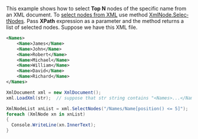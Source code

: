
This example shows how to select **Top N** nodes of the specific name from an XML document. To [select nodes from XML](https://www.blogger.com/blog/post/edit/6673695286148904603/799493882455910969#) use method [XmlNode.Selec­tNodes](https://www.blogger.com/blog/post/edit/6673695286148904603/799493882455910969#). Pass **XPath** expression as a parameter and the method returns a list of selected nodes. Suppose we have this XML file.
```xml
<Names>
    <Name>James</Name>
    <Name>John</Name>
    <Name>Robert</Name>
    <Name>Michael</Name>
    <Name>William</Name>
    <Name>David</Name>
    <Name>Richard</Name>
</Names>
```
```csharp
XmlDocument xml = new XmlDocument();
xml.LoadXml(str);  // suppose that str string contains "<Names>...</Names>"

XmlNodeList xnList = xml.SelectNodes("/Names/Name[position() <= 5]");
foreach (XmlNode xn in xnList)
{
  Console.WriteLine(xn.InnerText);
}
```
<!--stackedit_data:
eyJoaXN0b3J5IjpbNTE2MjY2OTE5LC0zMzI0NTUzNjNdfQ==
-->